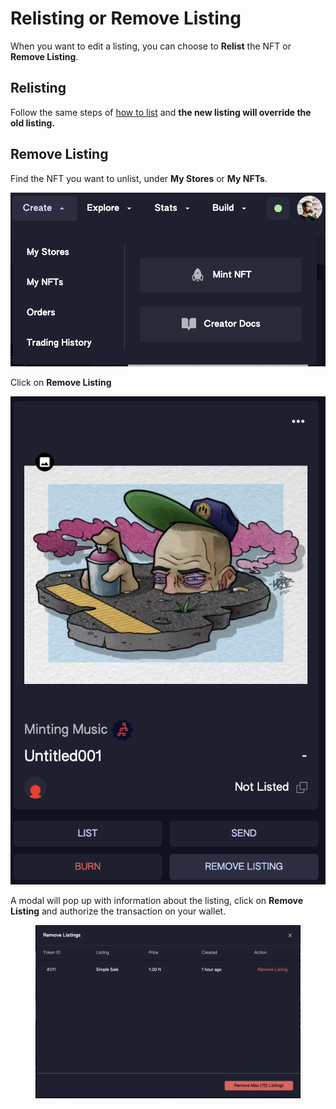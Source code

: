 # Relisting or Remove Listing

When you want to edit a listing, you can choose to **Relist** the NFT or **Remove Listing**.

## Relisting

Follow the same steps of [how to list](how-to-list.md) and **the new listing will override the old listing.**

## Remove Listing

Find the NFT you want to unlist, under **My Stores** or **My NFTs**.

![](<../../.gitbook/assets/Screenshot 2023-04-11 at 11.54.40.png>)

Click on **Remove Listing**

![](<../../.gitbook/assets/Screenshot 2023-04-11 at 11.53.25.png>)

A modal will pop up with information about the listing, click on **Remove Listing** and authorize the transaction on your wallet.

<figure><img src="../../.gitbook/assets/Screenshot 2023-04-11 at 11.53.49.png" alt=""><figcaption></figcaption></figure>

